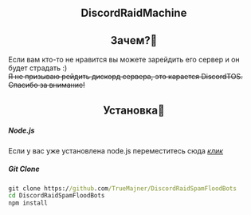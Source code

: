 <h2 align="center">DiscordRaidMachine</h2> 

<h2 align="center">Зачем?🤔</h2> 

Если вам кто-то не нравится вы можете зарейдить его сервер и он будет страдать :)  
~~Я не призываю рейдить дискорд сервера, это карается DiscordTOS. Спасибо за внимание!~~  

<h2 align="center">Установка🔧</h2> 

##### Node.js
Если у вас уже установлена node.js переместитесь сюда [*клик*](https://github.com/TrueMajner/DiscordRaidSpamFloodBots/blob/master/README.md#git-clone)

##### Git Clone
```cmd
git clone https://github.com/TrueMajner/DiscordRaidSpamFloodBots
cd DiscordRaidSpamFloodBots
npm install
```
